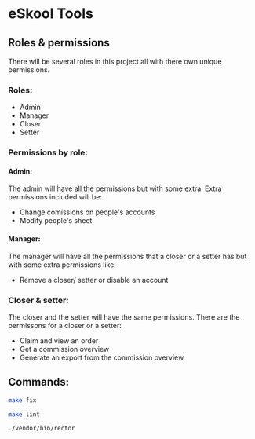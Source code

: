 # eSkool Tools

## Roles & permissions

There will be several roles in this project all with there own unique permissions.

### Roles:

-   Admin
-   Manager
-   Closer
-   Setter

### Permissions by role:

#### Admin:

The admin will have all the permissions but with some extra. Extra permissions included will be:

-   Change comissions on people's accounts
-   Modify people's sheet

#### Manager:

The manager will have all the permissions that a closer or a setter has but with some extra permissions like:

-   Remove a closer/ setter or disable an account

### Closer & setter:

The closer and the setter will have the same permissions. There are the permissons for a closer or a setter:

-   Claim and view an order
-   Get a commission overview
-   Generate an export from the commission overview

## Commands:

```bash
make fix
```

```bash
make lint
```

```bash
./vendor/bin/rector
```

